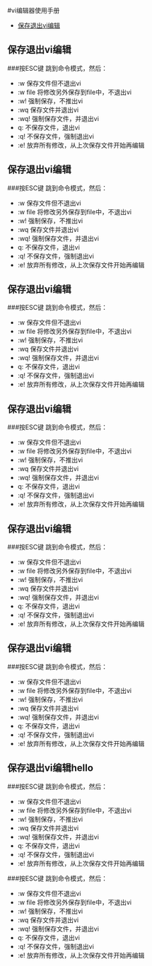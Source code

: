 #vi编辑器使用手册
*  <a href="#保存退出vi编辑" >保存退出vi编辑</a>

<span id = "#保存退出vi编辑1"></span>
## 保存退出vi编辑

###按ESC键 跳到命令模式，然后：

* :w   保存文件但不退出vi
* :w file 将修改另外保存到file中，不退出vi
* :w!   强制保存，不推出vi
* :wq  保存文件并退出vi
* :wq! 强制保存文件，并退出vi
* q:  不保存文件，退出vi
* :q! 不保存文件，强制退出vi
* :e! 放弃所有修改，从上次保存文件开始再编辑

<span id = "#保存退出vi编辑2"></span>
## 保存退出vi编辑

###按ESC键 跳到命令模式，然后：

* :w   保存文件但不退出vi
* :w file 将修改另外保存到file中，不退出vi
* :w!   强制保存，不推出vi
* :wq  保存文件并退出vi
* :wq! 强制保存文件，并退出vi
* q:  不保存文件，退出vi
* :q! 不保存文件，强制退出vi
* :e! 放弃所有修改，从上次保存文件开始再编辑

<span id = "#保存退出vi编辑3"></span>
## 保存退出vi编辑

###按ESC键 跳到命令模式，然后：

* :w   保存文件但不退出vi
* :w file 将修改另外保存到file中，不退出vi
* :w!   强制保存，不推出vi
* :wq  保存文件并退出vi
* :wq! 强制保存文件，并退出vi
* q:  不保存文件，退出vi
* :q! 不保存文件，强制退出vi
* :e! 放弃所有修改，从上次保存文件开始再编辑

<span id = "#保存退出vi编辑4"></span>
## 保存退出vi编辑

###按ESC键 跳到命令模式，然后：

* :w   保存文件但不退出vi
* :w file 将修改另外保存到file中，不退出vi
* :w!   强制保存，不推出vi
* :wq  保存文件并退出vi
* :wq! 强制保存文件，并退出vi
* q:  不保存文件，退出vi
* :q! 不保存文件，强制退出vi
* :e! 放弃所有修改，从上次保存文件开始再编辑

<span id = "#保存退出vi编辑5"></span>
## 保存退出vi编辑

###按ESC键 跳到命令模式，然后：

* :w   保存文件但不退出vi
* :w file 将修改另外保存到file中，不退出vi
* :w!   强制保存，不推出vi
* :wq  保存文件并退出vi
* :wq! 强制保存文件，并退出vi
* q:  不保存文件，退出vi
* :q! 不保存文件，强制退出vi
* :e! 放弃所有修改，从上次保存文件开始再编辑

<span id = "#保存退出vi编辑6"></span>
## 保存退出vi编辑

###按ESC键 跳到命令模式，然后：

* :w   保存文件但不退出vi
* :w file 将修改另外保存到file中，不退出vi
* :w!   强制保存，不推出vi
* :wq  保存文件并退出vi
* :wq! 强制保存文件，并退出vi
* q:  不保存文件，退出vi
* :q! 不保存文件，强制退出vi
* :e! 放弃所有修改，从上次保存文件开始再编辑

<span id = "#保存退出vi编辑"></span>
## 保存退出vi编辑hello

###按ESC键 跳到命令模式，然后：

* :w   保存文件但不退出vi
* :w file 将修改另外保存到file中，不退出vi
* :w!   强制保存，不推出vi
* :wq  保存文件并退出vi
* :wq! 强制保存文件，并退出vi
* q:  不保存文件，退出vi
* :q! 不保存文件，强制退出vi
* :e! 放弃所有修改，从上次保存文件开始再编辑

###按ESC键 跳到命令模式，然后：

* :w   保存文件但不退出vi
* :w file 将修改另外保存到file中，不退出vi
* :w!   强制保存，不推出vi
* :wq  保存文件并退出vi
* :wq! 强制保存文件，并退出vi
* q:  不保存文件，退出vi
* :q! 不保存文件，强制退出vi
* :e! 放弃所有修改，从上次保存文件开始再编辑